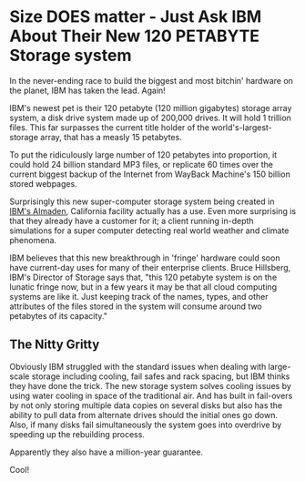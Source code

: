 # Size DOES matter - Just Ask IBM About Their New 120 PETABYTE Storage system

In the never-ending race to build the biggest and most bitchin' hardware on the planet, IBM has taken the lead. Again!

IBM's newest pet is their 120 petabyte (120 million gigabytes) storage array system, a disk drive system made up of 200,000 drives. It will hold 1 trillion files. This far surpasses the current title holder of the world's-largest-storage array, that has a measly 15 petabytes.

To put the ridiculously large number of 120 petabytes into proportion, it could hold 24 billion standard MP3 files, or replicate 60 times over the current biggest backup of the Internet from WayBack Machine's  150 billion stored webpages.

Surprisingly this new super-computer storage system being created in <a href="http://almaden.ibm.com/">IBM's Almaden</a>, California facility actually has a use. Even more surprising is that they already have a customer for it; a client running in-depth simulations for a super computer detecting real world weather and climate phenomena.

IBM believes that this new breakthrough in 'fringe' hardware could soon have current-day uses for many of their enterprise clients. Bruce Hillsberg, IBM's Director of Storage says that, "this 120 petabyte system is on the lunatic fringe now, but in a few years it may be that all cloud computing systems are like it. Just keeping track of the names, types, and other attributes of the files stored in the system will consume around two petabytes of its capacity."

## The Nitty Gritty

Obviously IBM struggled with the standard issues when dealing with large-scale storage including cooling, fail safes and rack spacing, but IBM thinks they have done the trick. The new storage system solves  cooling issues by using water cooling in space of the traditional air. And has built in fail-overs by not only storing  multiple data copies on several disks but also has the ability to pull data from alternate drives should the initial ones go down. Also, if many disks fail simultaneously the system goes into overdrive by speeding up the rebuilding process.

Apparently they also have a million-year guarantee.

Cool!
